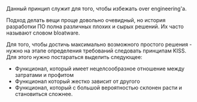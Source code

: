 Данный принцип служит для того, чтобы избежать over engineering'а.

Подход делать вещи проще довольно очевидный, но история разработки ПО полна различных плохих и сырых решений. Их часто называют словом bloatware.

Для того, чтобы достичь максимально возможного простого решения - нужно на этапе определения требований следовать принципам KISS. Для этого нужно постараться выделить следующее:
- Функционал, который имеет нецелсообразное отношение между затратами и профитом
- Функционал который жестко зависит от другого
- Функционал, который с большой вероятностью склонен расти и становиться сложнее.
